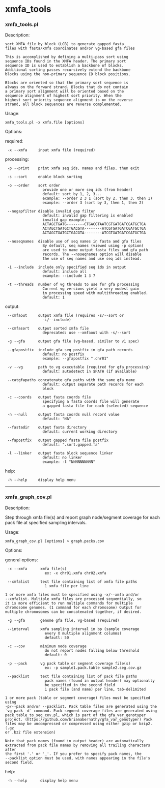# xmfa_tools 

### xmfa_tools.pl
Description:

    sort XMFA file by block (LCB) to generate gapped fasta
    files with fasta/xmfa coordinates and/or vg-based gfa files

    This is accomplished by defining a multi-pass sort using
    sequence IDs found in the XMFA header. The primary sort
    sequence ID is used to establish a backbone of blocks.
    Additional sorting passes recursively extend the backbone
    blocks using the non-primary sequence ID block positions.

    Blocks are oriented so that the primary sort sequence is
    always on the forward strand. Blocks that do not contain
    a primary sort alignment will be oriented based on the
    sequence alignment of highest sort priority. When the
    highest sort priority sequence alignment is on the reverse
    strand, all block sequences are reverse complemented.


Usage:

    xmfa_tools.pl -x xmfa.file [options]

Options:

  required:

     -x --xmfa     input xmfa file (required)

  processing:

     -p --print    print xmfa seq ids, names and files, then exit

     -s --sort     enable block sorting

     -o --order    sort order
                     provide one or more seq ids (from header)
                     default: sort by 1, 2, 3... 
                     example: --order 2 3 1 (sort by 2, then 3, then 1)
                     example: --order 3 (sort by 3, then 1, then 2)

     --nogapfilter disable invalid gap filter
                     default: invalid gap filtering is enabled
                     invalid gap example:
                     ACTAGCTGATG--------CTGACGTAATCGTGATGATCGATGCTGA
                     ACTAGCTGATGCTGACGTA--------ATCGTGATGATCGATGCTGA
                     ACTAGCTGATGCTGACGTA--------ATCGTGATGATCGATGCTGA

     --noseqnames  disable use of seq names in fasta and gfa files
                     By default, seq names (viewed using -p option)
                     are used to name output fasta files and gfa path
                     records. The --noseqnames option will disable
                     the use of seq names and use seq ids instead.

     -i --include  include only specified seq ids in output
                     default: include all
                     example: --include 1 3 7

     -t --threads  number of vg threads to use for gfa processing
                     Current vg versions yield a very modest gain
                     in processing speed with multithreading enabled.
                     default: 1

  output:

     --xmfaout     output xmfa file (requires -s/--sort or
                     -i/--include)

     --xmfasort    output sorted xmfa file
                     deprecated: use --xmfaout with -s/--sort

     -g --gfa      output gfa file (vg-based, similar to v1 spec)

     --gfapostfix  include gfa seq postfix in gfa path records
                     default: no postfix
                     example: --gfapostfix ".chr01"

     -v --vg       path to vg executable (required for gfa processing)
                     default: autodetect in $PATH (if available)

     --catgfapaths concatenate gfa paths with the same gfa name
                     default: output separate path records for each
                     block

     -c --coords   output fasta coords file
                     specifying a fasta coords file will generate
                     a gapped fasta file for each (selected) sequence

     -n --null     output fasta coords null record value
                     default: "NA"

     --fastadir    output fasta directory
                     default: current working directory

     --fapostfix   output gapped fasta file postfix
                     default: ".sort.gapped.fa"

     -l --linker   output fasta block sequence linker
                     default: no linker
                     example: -l "NNNNNNNNNN"

  help:

     -h --help     display help menu

---

### xmfa_graph_cov.pl

Description:

   Step through xmfa file(s) and report graph node/segment coverage for
   each pack file at specified sampling intervals.

Usage:

    xmfa_graph_cov.pl [options] > graph.packs.cov

Options:

  general options:

     -x --xmfa      xmfa file(s)
                      ex: -x chr01.xmfa chr02.xmfa

     --xmfalist     text file containing list of xmfa file paths
                      1 xmfa file per line

    1 or more xmfa files must be specified using -x/--xmfa and/or
    --xmfalist. Multiple xmfa files are processed sequentially, so
    it is more efficient to run multiple commands for multiple
    chromosome genomes. (1 command for each chromosome) Output for
    multiple chromosomes can be concatenated together, if desired.

     -g --gfa       genome gfa file, vg-based (required)

     --interval     xmfa sampling interval in bp (sample coverage
                      every X multiple alignment columns)
                      defautl: 50

     -c --cov       minimum node coverage
                      do not report nodes falling below threshold
                      default: 0

     -p --pack      vg pack table or segment coverage file(s)
                      ex: -p sample1.pack.table sample2.seg.cov.gz

     --packlist     text file containing list of pack file paths
                      pack names (found in output header) may optionally
                      be specified in the second field
                      1 pack file (and name) per line, tab-delimited

    1 or more pack (table or segment coverage) files must be specified using
    -p/--pack and/or --packlist. Pack table files are generated using the
    `vg pack -d` command. Pack segment coverage files are generated using
    pack_table_to_seg_cov.pl, which is part of the gfa_var_genotyper
    project. (https://github.com/brianabernathy/gfa_var_genotyper) Pack
    files may be uncompressed or compressed using either gzip or bzip2. (.gz
    or .bz2 file extension)

    Note that pack names (found in output header) are automatically
    extracted from pack file names by removing all trailing characters after
    the first '.' or '_'. If you prefer to specify pack names, the
    --packlist option must be used, with names appearing in the file's
    second field.

  help:

     -h --help      display help menu
